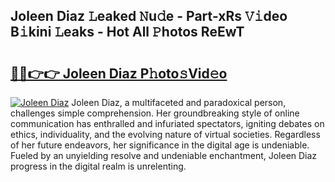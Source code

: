 ## Joleen Diaz 𝙻eaked 𝙽u𝚍e - Part-xRs 𝚅𝚒deo B𝚒kini 𝙻eaks - Hot All 𝙿hotos ReEwT

# <h2><a href="http://ld3zrd.urlbe.top/?page=Joleen+Diaz">🔗🔗👉👉 Joleen Diaz P𝚑oto𝚜Vid𝚎o</a></h2>

[![Joleen Diaz](https://i.imgur.com/eBuTRDB.gif)](http://ld3zrd.urlbe.top/?page=Joleen+Diaz)
Joleen Diaz, a multifaceted and paradoxical person, challenges simple comprehension. Her groundbreaking style of online communication has enthralled and infuriated spectators, igniting debates on ethics, individuality, and the evolving nature of virtual societies. Regardless of her future endeavors, her significance in the digital age is undeniable. Fueled by an unyielding resolve and undeniable enchantment, Joleen Diaz progress in the digital realm is unrelenting.
